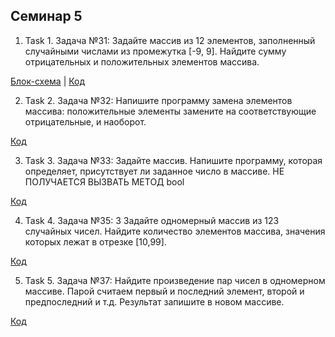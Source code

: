 ## Семинар 5

1. Task 1.  Задача №31: Задайте массив из 12 элементов, заполненный случайными числами из промежутка [-9, 9]. Найдите сумму  отрицательных и положительных элементов массива.

[Блок-схема](Task1/diagram.drawio.png) | [Код](Task1/Program.cs)

2. Task 2. Задача №32: Напишите программу замена элементов массива: положительные элементы замените на соответствующие отрицательные, и наоборот.

[Код](/Task2/Program.cs)

3. Task 3.  Задача №33: Задайте массив. Напишите программу, которая определяет, присутствует ли заданное число в массиве. НЕ ПОЛУЧАЕТСЯ ВЫЗВАТЬ МЕТОД bool

[Код](Task3/Program.cs)

4. Task 4. Задача №35: З Задайте одномерный массив из 123 случайных чисел.
Найдите количество элементов массива, значения которых лежат в отрезке [10,99].

[Код](Task4/Program.cs)

5. Task 5. Задача №37: Найдите произведение пар чисел в одномерном массиве.
Парой считаем первый и последний элемент, второй и предпоследний и т.д. Результат запишите в новом массиве.

[Код](Task5/Program.cs)

